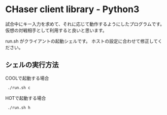 # CHaser client library - Python3

試合中にキー入力を求めて、それに応じて動作するようにしたプログラムです。
仮想の対戦相手として利用すると良いと思います。

run.sh がクライアントの起動シェルです。
ホストの設定に合わせて修正してください。

## シェルの実行方法

COOLで起動する場合
```sh
 ./run.sh c
```

HOTで起動する場合
```sh
 ./run.sh h
```
